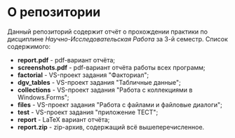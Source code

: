 # О репозитории
Данный репозиторий содержит отчёт о прохождении практики по дисциплине *Научно-Исследовательская Работа* за 3-й семестр.
Список содержимого:
- **report.pdf** - pdf-вариант отчёта;
- **screenshots.pdf** - pdf-вариант отчёта работы всех программ;
- **factorial** - VS-проект задания "Факториал";
- **dgv_tables** - VS-проект задания "Табличные данные";
- **collections** - VS-проект задания "Работа с коллекциями в Windows.Forms";
- **files** - VS-проект задания "Работа с файлами и файловые диалоги";
- **test** - VS-проект задания "приложение ТЕСТ";
- **report** - LaTeX вариант отчёта;
- **report.zip** - zip-архив, содержащий всё вышеперечисленное.

